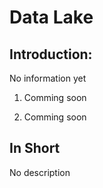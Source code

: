 # Data Lake

## Introduction:
No information yet

1. Comming soon

2. Comming soon

## In Short
No description
